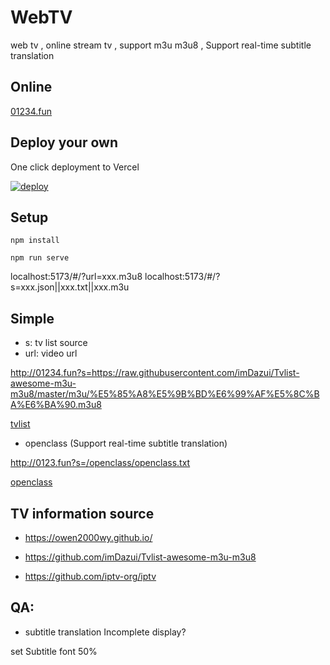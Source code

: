 # WebTV

web tv , online stream tv , support m3u m3u8 , Support real-time subtitle translation

## Online

[01234.fun](http://01234.fun)

## Deploy your own

One click deployment to Vercel

[![deploy](https://camo.githubusercontent.com/5e471e99e8e022cf454693e38ec843036ec6301e27ee1e1fa10325b1cb720584/68747470733a2f2f76657263656c2e636f6d2f627574746f6e)](https://vercel.com/new/clone?repository-url=https://github.com/weekend-project-space/web-tv)

## Setup

```
npm install

npm run serve
```

localhost:5173/#/?url=xxx.m3u8
localhost:5173/#/?s=xxx.json||xxx.txt||xxx.m3u

## Simple

- s: tv list source
- url: video url

http://01234.fun?s=https://raw.githubusercontent.com/imDazui/Tvlist-awesome-m3u-m3u8/master/m3u/%E5%85%A8%E5%9B%BD%E6%99%AF%E5%8C%BA%E6%BA%90.m3u8

[tvlist](./public/tvlist.txt)

- openclass (Support real-time subtitle translation)

http://0123.fun?s=/openclass/openclass.txt

[openclass](./public/openclass/openclass.txt)

## TV information source

- https://owen2000wy.github.io/

- https://github.com/imDazui/Tvlist-awesome-m3u-m3u8

- https://github.com/iptv-org/iptv

## QA:

- subtitle translation Incomplete display?

set Subtitle font 50%
